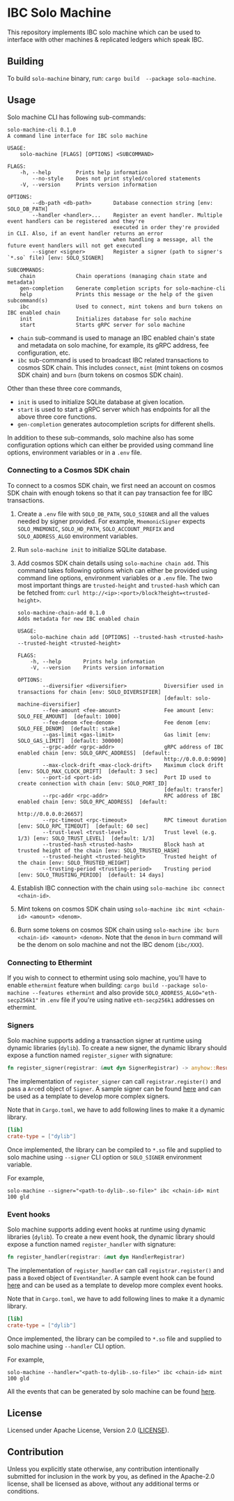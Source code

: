 # IBC Solo Machine

This repository implements IBC solo machine which can be used to interface with other machines & replicated ledgers
which speak IBC.

## Building

To build `solo-machine` binary, run: `cargo build  --package solo-machine`.

## Usage

Solo machine CLI has following sub-commands:

```
solo-machine-cli 0.1.0
A command line interface for IBC solo machine

USAGE:
    solo-machine [FLAGS] [OPTIONS] <SUBCOMMAND>

FLAGS:
    -h, --help        Prints help information
        --no-style    Does not print styled/colored statements
    -V, --version     Prints version information

OPTIONS:
        --db-path <db-path>       Database connection string [env: SOLO_DB_PATH]
        --handler <handler>...    Register an event handler. Multiple event handlers can be registered and they're
                                  executed in order they're provided in CLI. Also, if an event handler returns an error
                                  when handling a message, all the future event handlers will not get executed
        --signer <signer>         Register a signer (path to signer's `*.so` file) [env: SOLO_SIGNER]

SUBCOMMANDS:
    chain             Chain operations (managing chain state and metadata)
    gen-completion    Generate completion scripts for solo-machine-cli
    help              Prints this message or the help of the given subcommand(s)
    ibc               Used to connect, mint tokens and burn tokens on IBC enabled chain
    init              Initializes database for solo machine
    start             Starts gRPC server for solo machine
```

- `chain` sub-command is used to manage an IBC enabled chain's state and metadata on solo machine, for example, its
  gRPC address, fee configuration, etc.
- `ibc` sub-command is used to broadcast IBC related transactions to cosmos SDK chain. This includes `connect`, `mint`
  (mint tokens on cosmos SDK chain) and `burn` (burn tokens on cosmos SDK chain).

Other than these three core commands,

- `init` is used to initialize SQLite database at given location.
- `start` is used to start a gRPC server which has endpoints for all the above three core functions.
- `gen-completion` generates autocompletion scripts for different shells.

In addition to these sub-commands, solo machine also has some configuration options which can either be provided using
command line options, environment variables or in a `.env` file.

### Connecting to a Cosmos SDK chain

To connect to a cosmos SDK chain, we first need an account on cosmos SDK chain with enough tokens so that it can pay
transaction fee for IBC transactions.

1. Create a `.env` file with `SOLO_DB_PATH`, `SOLO_SIGNER` and all the values needed by signer provided. For example,
   `MnemonicSigner` expects `SOLO_MNEMONIC`, `SOLO_HD_PATH`, `SOLO_ACCOUNT_PREFIX` and `SOLO_ADDRESS_ALGO` environment
   variables.
2. Run `solo-machine init` to initialize SQLite database.
3. Add cosmos SDK chain details using `solo-machine chain add`. This command takes following options which can either be
   provided using command line options, environment variables or a `.env` file. The two most important things are
   `trusted-height` and `trusted-hash` which can be fetched from:
   `curl http://<ip>:<port>/block?height=<trusted-height>`.

   ```
   solo-machine-chain-add 0.1.0
   Adds metadata for new IBC enabled chain
   
   USAGE:
       solo-machine chain add [OPTIONS] --trusted-hash <trusted-hash> --trusted-height <trusted-height>
   
   FLAGS:
       -h, --help       Prints help information
       -V, --version    Prints version information
   
   OPTIONS:
           --diversifier <diversifier>            Diversifier used in transactions for chain [env: SOLO_DIVERSIFIER]
                                                  [default: solo-machine-diversifier]
           --fee-amount <fee-amount>              Fee amount [env: SOLO_FEE_AMOUNT]  [default: 1000]
           --fee-denom <fee-denom>                Fee denom [env: SOLO_FEE_DENOM]  [default: stake]
           --gas-limit <gas-limit>                Gas limit [env: SOLO_GAS_LIMIT]  [default: 300000]
           --grpc-addr <grpc-addr>                gRPC address of IBC enabled chain [env: SOLO_GRPC_ADDRESS]  [default:
                                                  http://0.0.0.0:9090]
           --max-clock-drift <max-clock-drift>    Maximum clock drift [env: SOLO_MAX_CLOCK_DRIFT]  [default: 3 sec]
           --port-id <port-id>                    Port ID used to create connection with chain [env: SOLO_PORT_ID]
                                                  [default: transfer]
           --rpc-addr <rpc-addr>                  RPC address of IBC enabled chain [env: SOLO_RPC_ADDRESS]  [default:
                                                  http://0.0.0.0:26657]
           --rpc-timeout <rpc-timeout>            RPC timeout duration [env: SOLO_RPC_TIMEOUT]  [default: 60 sec]
           --trust-level <trust-level>            Trust level (e.g. 1/3) [env: SOLO_TRUST_LEVEL]  [default: 1/3]
           --trusted-hash <trusted-hash>          Block hash at trusted height of the chain [env: SOLO_TRUSTED_HASH]
           --trusted-height <trusted-height>      Trusted height of the chain [env: SOLO_TRUSTED_HEIGHT]
           --trusting-period <trusting-period>    Trusting period [env: SOLO_TRUSTING_PERIOD]  [default: 14 days]
   ```

4. Establish IBC connection with the chain using `solo-machine ibc connect <chain-id>`.
5. Mint tokens on cosmos SDK chain using `solo-machine ibc mint <chain-id> <amount> <denom>`.
6. Burn some tokens on cosmos SDK chain using `solo-machine ibc burn <chain-id> <amount> <denom>`. Note that the
   `denom` in `burn` command will be the denom on solo machine and not the IBC denom (`ibc/XXX`).

### Connecting to Ethermint

If you wish to connect to ethermint using solo machine, you'll have to enable `ethermint` feature when building:
`cargo build --package solo-machine --features ethermint` and also provide `SOLO_ADDRESS_ALGO="eth-secp256k1"` in `.env`
file if you're using native `eth-secp256k1` addresses on ethermint.

### Signers

Solo machine supports adding a transaction signer at runtime using dynamic libraries (`dylib`). To create a new signer,
the dynamic library should expose a function named `register_signer` with signature:

```rust
fn register_signer(registrar: &mut dyn SignerRegistrar) -> anyhow::Result<()>
```

The implementation of `register_signer` can call `registrar.register()` and pass a `Arc`ed object of `Signer`. A sample
signer can be found [here](signers/mnemonic-signer) and can be used as a template to develop more complex signers.

Note that in `Cargo.toml`, we have to add following lines to make it a dynamic library.

```toml
[lib]
crate-type = ["dylib"]
```

Once implemented, the library can be compiled to `*.so` file and supplied to solo machine using `--signer` CLI option or
`SOLO_SIGNER` environment variable.

For example,

```
solo-machine --signer="<path-to-dylib-.so-file>" ibc <chain-id> mint 100 gld
```

### Event hooks

Solo machine supports adding event hooks at runtime using dynamic libraries (`dylib`). To create a new event hook, the
dynamic library should expose a function named `register_handler` with signature:

```rust
fn register_handler(registrar: &mut dyn HandlerRegistrar)
```

The implementation of `register_handler` can call `registrar.register()` and pass a `Box`ed object of `EventHandler`. A
sample event hook can be found [here](event-hooks/stdout-logger) and can be used as a template to develop more complex
event hooks.

Note that in `Cargo.toml`, we have to add following lines to make it a dynamic library.

```toml
[lib]
crate-type = ["dylib"]
```

Once implemented, the library can be compiled to `*.so` file and supplied to solo machine using `--handler` CLI option.

For example,

```
solo-machine --handler="<path-to-dylib-.so-file>" ibc <chain-id> mint 100 gld
```

All the events that can be generated by solo machine can be found [here](solo-machine-core/src/event.rs).

## License

Licensed under Apache License, Version 2.0 ([LICENSE](LICENSE)).

## Contribution

Unless you explicitly state otherwise, any contribution intentionally submitted for inclusion in the work by you, as
defined in the Apache-2.0 license, shall be licensed as above, without any additional terms or conditions.
